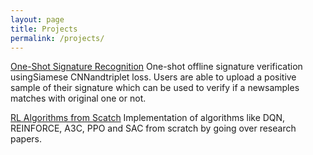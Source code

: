 ```yaml
---
layout: page
title: Projects
permalink: /projects/
---
```


[One-Shot Signature Recognition]({{site.baseurl}}/2019/12/01/signet)
One-shot offline signature verification usingSiamese CNNandtriplet loss. Users are able to upload a positive sample of their signature which can be used to verify if a newsamples matches with original one or not.


[RL Algorithms from Scatch]({{site.baseurl}}/2019/12/01/rlscratch)
Implementation of algorithms like DQN, REINFORCE, A3C, PPO and SAC from scratch by going over research papers.